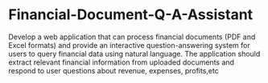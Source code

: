 # Financial-Document-Q-A-Assistant
Develop a web application that can process financial documents (PDF and Excel formats) and provide an interactive question-answering system for users to query financial data using natural language. The application should extract relevant financial information from uploaded documents and respond to user questions about revenue, expenses, profits,etc
